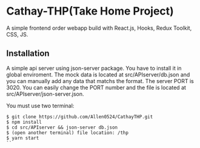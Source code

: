# Cathay-THP(Take Home Project)

A simple frontend order webapp build with React.js, Hooks, Redux Toolkit, CSS, JS.

## Installation

A simple api server using json-server package. You have to install it in global enviroment.
The mock data is located at src/APIserver/db.json and you can manually add any data that matchs the format.
The server PORT is 3020. You can easily change the PORT number and the file is located at src/APIserver/json-server.json. 

You must use two terminal:

```
$ git clone https://github.com/Allen0524/CathayTHP.git
$ npm install
$ cd src/APIserver && json-server db.json 
$ (open another terminal) file location: /thp
$ yarn start
``




